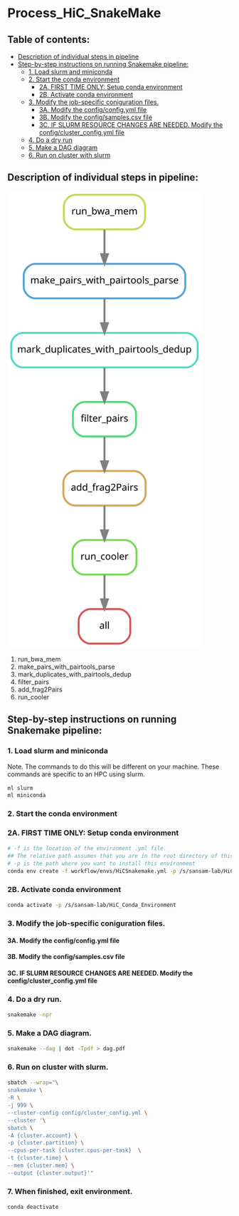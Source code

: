 # Process_HiC_SnakeMake
 
## Table of contents:
* [Description of individual steps in pipeline](https://github.com/SansamLab/Process_HiC_SnakeMake/edit/main/README.md#description-of-individual-steps-in-pipeline)
* [Step-by-step instructions on running Snakemake pipeline:](https://github.com/SansamLab/Process_HiC_SnakeMake/edit/main/README.md#step-by-step-instructions-on-running-snakemake-pipeline)
  * [1.  Load slurm and miniconda](https://github.com/SansamLab/Process_HiC_SnakeMake/edit/main/README.md#1--load-slurm-and-miniconda)
  * [2.  Start the conda environment]()
    * [2A.  FIRST TIME ONLY:  Setup conda environment]()
    * [2B.  Activate conda environment]()
  * [3.  Modify the job-specific coniguration files.]()
    * [3A.  Modify the config/config.yml file]()
    * [3B.  Modify the config/samples.csv file]()
    * [3C.  IF SLURM RESOURCE CHANGES ARE NEEDED. Modify the config/cluster_config.yml file]()
  * [4.  Do a dry run]()
  * [5.  Make a DAG diagram]()
  * [6.  Run on cluster with slurm]()

## Description of individual steps in pipeline:
![DAG of Pipeline](dag.svg)

1.  run_bwa_mem
2.  make_pairs_with_pairtools_parse
3.  mark_duplicates_with_pairtools_dedup
4.  filter_pairs
5.  add_frag2Pairs
6.  run_cooler

## Step-by-step instructions on running Snakemake pipeline:

### 1.  Load slurm and miniconda
Note. The commands to do this will be different on your machine. These commands are specific to an HPC using slurm.

```bash
ml slurm
ml miniconda
```

### 2.  Start the conda environment
### 2A.  FIRST TIME ONLY:  Setup conda environment
```bash
# -f is the location of the environment .yml file. 
## The relative path assumes that you are in the root directory of this repository.
# -p is the path where you want to install this environment
conda env create -f workflow/envs/HiCSnakemake.yml -p /s/sansam-lab/HiC_Conda_Environment 
```

### 2B.  Activate conda environment
```bash
conda activate -p /s/sansam-lab/HiC_Conda_Environment
```

### 3.  Modify the job-specific coniguration files.
#### 3A.  Modify the config/config.yml file

#### 3B.  Modify the config/samples.csv file

#### 3C.  IF SLURM RESOURCE CHANGES ARE NEEDED. Modify the config/cluster_config.yml file


### 4.  Do a dry run.
```bash
snakemake -npr
```

### 5.  Make a DAG diagram.
```bash
snakemake --dag | dot -Tpdf > dag.pdf
```

### 6.  Run on cluster with slurm.
```bash
sbatch --wrap="\
snakemake \
-R \
-j 999 \
--cluster-config config/cluster_config.yml \
--cluster '\
sbatch \
-A {cluster.account} \
-p {cluster.partition} \
--cpus-per-task {cluster.cpus-per-task}  \
-t {cluster.time} \
--mem {cluster.mem} \
--output {cluster.output}'"
```

### 7.  When finished, exit environment.
```bash
conda deactivate
```
